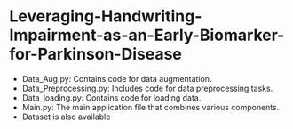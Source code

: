 # Leveraging-Handwriting-Impairment-as-an-Early-Biomarker-for-Parkinson-Disease
- Data_Aug.py: Contains code for data augmentation.
- Data_Preprocessing.py: Includes code for data preprocessing tasks.
- Data_loading.py: Contains code for loading data.
- Main.py: The main application file that combines various components.
- Dataset is also available
